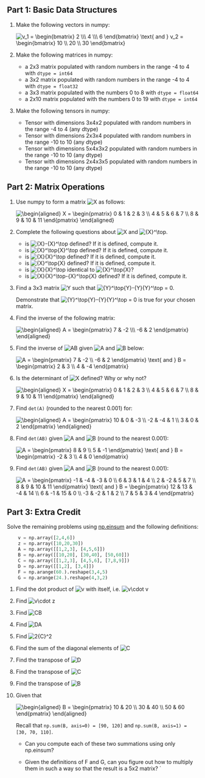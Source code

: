 <!-- #region -->
## Part 1:  Basic Data Structures

1. Make the following vectors in numpy:
   
   <img src="https://latex.codecogs.com/svg.latex?v_1&space;=&space;\begin{bmatrix}&space;2&space;\\\&space;4&space;\\\&space;6&space;\end{bmatrix}&space;\text{&space;and&space;}&space;v_2&space;=&space;\begin{bmatrix}&space;10&space;\\&space;20&space;\\&space;30&space;\end{bmatrix}" title="v_1 = \begin{bmatrix} 2 \\\ 4 \\\ 6 \end{bmatrix} \text{ and } v_2 = \begin{bmatrix} 10 \\ 20 \\ 30 \end{bmatrix}" />
    

2. Make the following matrices in numpy:
    * a 2x3 matrix populated with random numbers in the range -4 to 4 with `dtype = int64`
    * a 3x2 matrix populated with random numbers in the range -4 to 4 with `dtype = float32`
    * a 3x3 matrix populated with the numbers 0 to 8 with `dtype = float64`
    * a 2x10 matrix populated with the numbers 0 to 19 with `dtype = int64`


3. Make the following tensors in numpy:
    * Tensor with dimensions 3x4x2 populated with random numbers in the range -4 to 4 (any dtype)
    * Tensor with dimensions 2x3x4 populated with random numbers in the range -10 to 10 (any dtype)
    * Tensor with dimensions 5x4x3x2 populated with random numbers in the range -10 to 10 (any dtype)
    * Tensor with dimensions 2x4x3x5 populated with random numbers in the range -10 to 10 (any dtype)


## Part 2: Matrix Operations

1. Use numpy to form a matrix <img src="https://latex.codecogs.com/svg.latex?X" title="X" /> as follows:

   <img src="https://latex.codecogs.com/svg.latex?\begin{aligned}&space;X&space;=&space;\begin{pmatrix}&space;0&space;&&space;1&space;&&space;2&space;&&space;3&space;\\&space;4&space;&&space;5&space;&&space;6&space;&&space;7&space;\\&space;8&space;&&space;9&space;&&space;10&space;&&space;11&space;\end{pmatrix}&space;\end{aligned}" title="\begin{aligned} X = \begin{pmatrix} 0 & 1 & 2 & 3 \\ 4 & 5 & 6 & 7 \\ 8 & 9 & 10 & 11 \end{pmatrix} \end{aligned}" />
    
  
   
2. Complete the following questions about <img src="https://latex.codecogs.com/svg.latex?X" title="X" /> and <img src="https://latex.codecogs.com/svg.latex?{X}^\top" title="{X}^\top" />.

    * is <img src="https://latex.codecogs.com/svg.latex?{X}-{X}^\top" title="{X}-{X}^\top" /> defined? If it is defined, compute it.
    * is <img src="https://latex.codecogs.com/svg.latex?{X}^\top{X}^\top" title="{X}^\top{X}^\top" /> defined? If it is defined, compute it.
    * is <img src="https://latex.codecogs.com/svg.latex?{X}{X}^\top" title="{X}{X}^\top" /> defined? If it is defined, compute it.
    * is <img src="https://latex.codecogs.com/svg.latex?{X}^\top{X}" title="{X}^\top{X}" /> defined? If it is defined, compute it.
    * is <img src="https://latex.codecogs.com/svg.latex?{X}{X}^\top" title="{X}{X}^\top" /> identical to <img src="https://latex.codecogs.com/svg.latex?{X}^\top{X}" title="{X}^\top{X}" />?
    * is <img src="https://latex.codecogs.com/svg.latex?{X}{X}^\top-{X}^\top{X}" title="{X}{X}^\top-{X}^\top{X}" /> defined? If it is defined, compute it.

   
   
   
2. Find a 3x3 matrix <img src="https://latex.codecogs.com/svg.latex?Y" title="Y" /> such that <img src="https://latex.codecogs.com/svg.latex?{Y}^\top{Y}-{Y}{Y}^\top" title="{Y}^\top{Y}-{Y}{Y}^\top" /> = 0.
   
   Demonstrate that <img src="https://latex.codecogs.com/svg.latex?{Y}^\top{Y}-{Y}{Y}^\top" title="{Y}^\top{Y}-{Y}{Y}^\top" /> = 0  is true for your chosen matrix.
   
  
   

3. Find the inverse of the following matrix:

    <img src="https://latex.codecogs.com/svg.latex?\begin{aligned}&space;A&space;=&space;\begin{pmatrix}&space;7&space;&&space;-2&space;\\\&space;-6&space;&&space;2&space;\end{pmatrix}&space;\end{aligned}" title="\begin{aligned} A = \begin{pmatrix} 7 & -2 \\\ -6 & 2 \end{pmatrix} \end{aligned}" />
    
    
   

4. Find the inverse of  <img src="https://latex.codecogs.com/svg.latex?AB" title="AB" /> given <img src="https://latex.codecogs.com/svg.latex?A" title="A" /> and  <img src="https://latex.codecogs.com/svg.latex?B" title="B" /> below:

   <img src="https://latex.codecogs.com/svg.latex?A&space;=&space;\begin{pmatrix}&space;7&space;&&space;-2&space;\\&space;-6&space;&&space;2&space;\end{pmatrix}&space;\text{&space;and&space;}&space;B&space;=&space;\begin{pmatrix}&space;2&space;&&space;3&space;\\&space;4&space;&&space;-4&space;\end{pmatrix}" title="A = \begin{pmatrix} 7 & -2 \\ -6 & 2 \end{pmatrix} \text{ and } B = \begin{pmatrix} 2 & 3 \\ 4 & -4 \end{pmatrix}" />
   

5. Is the determinant of <img src="https://latex.codecogs.com/svg.latex?X" title="X" /> defined? Why or why not?
    
    <img src="https://latex.codecogs.com/svg.latex?\begin{aligned}&space;X&space;=&space;\begin{pmatrix}&space;0&space;&&space;1&space;&&space;2&space;&&space;3&space;\\&space;4&space;&&space;5&space;&&space;6&space;&&space;7&space;\\&space;8&space;&&space;9&space;&&space;10&space;&&space;11&space;\end{pmatrix}&space;\end{aligned}" title="\begin{aligned} X = \begin{pmatrix} 0 & 1 & 2 & 3 \\ 4 & 5 & 6 & 7 \\ 8 & 9 & 10 & 11 \end{pmatrix} \end{aligned}" />
    
    
   
   
6. Find `det(A)` (rounded to the nearest 0.001) for: 
   
   <img src="https://latex.codecogs.com/svg.latex?\begin{aligned}&space;A&space;=&space;\begin{pmatrix}&space;10&space;&&space;0&space;&&space;-3&space;\\&space;-2&space;&&space;-4&space;&&space;1&space;\\&space;3&space;&&space;0&space;&&space;2&space;\end{pmatrix}&space;\end{aligned}" title="\begin{aligned} A = \begin{pmatrix} 10 & 0 & -3 \\ -2 & -4 & 1 \\ 3 & 0 & 2 \end{pmatrix} \end{aligned}" />
   


7. Find `det(AB)` given  <img src="https://latex.codecogs.com/svg.latex?A" title="A" /> and  <img src="https://latex.codecogs.com/svg.latex?B" title="B" /> (round to the nearest 0.001):
   
   <img src="https://latex.codecogs.com/svg.latex?A&space;=&space;\begin{pmatrix}&space;8&space;&&space;9&space;\\&space;5&space;&&space;-1&space;\end{pmatrix}&space;\text{&space;and&space;}&space;B&space;=&space;\begin{pmatrix}&space;-2&space;&&space;3&space;\\&space;4&space;&&space;0&space;\end{pmatrix}" title="A = \begin{pmatrix} 8 & 9 \\ 5 & -1 \end{pmatrix} \text{ and } B = \begin{pmatrix} -2 & 3 \\ 4 & 0 \end{pmatrix}" />
    
  
   

8. Find `det(AB)` given  <img src="https://latex.codecogs.com/svg.latex?A" title="A" /> and  <img src="https://latex.codecogs.com/svg.latex?B" title="B" /> (round to the nearest 0.001):

   <img src="https://latex.codecogs.com/svg.latex?A&space;=&space;\begin{pmatrix}&space;-1&space;&&space;-4&space;&&space;-3&space;&&space;0&space;\\&space;6&space;&&space;3&space;&&space;1&space;&&space;4&space;\\&space;2&space;&&space;-2&space;&&space;5&space;&&space;7&space;\\&space;8&space;&&space;9&space;&&space;10&space;&&space;11&space;\end{pmatrix}&space;\text{&space;and&space;}&space;B&space;=&space;\begin{pmatrix}&space;12&space;&&space;13&space;&&space;-4&space;&&space;14&space;\\&space;6&space;&&space;-1&space;&&space;15&space;&&space;0&space;\\&space;-3&space;&&space;-2&space;&&space;1&space;&&space;2&space;\\&space;7&space;&&space;5&space;&&space;3&space;&&space;4&space;\end{pmatrix}" title="A = \begin{pmatrix} -1 & -4 & -3 & 0 \\ 6 & 3 & 1 & 4 \\ 2 & -2 & 5 & 7 \\ 8 & 9 & 10 & 11 \end{pmatrix} \text{ and } B = \begin{pmatrix} 12 & 13 & -4 & 14 \\ 6 & -1 & 15 & 0 \\ -3 & -2 & 1 & 2 \\ 7 & 5 & 3 & 4 \end{pmatrix}" />


## Part 3: Extra Credit 

Solve the remaining problems using [np.einsum](https://numpy.org/doc/stable/reference/generated/numpy.einsum) and the following definitions:

```python
    v = np.array([2,4,6])
    z = np.array([10,20,30])
    A = np.array([[1,2,3], [4,5,6]])
    B = np.array([[10,20], [30,40], [50,60]])
    C = np.array([[1,2,3], [4,5,6], [7,8,9]])
    D = np.array([[1,2], [3,4]])
    F = np.arange(60.).reshape(3,4,5)
    G = np.arange(24.).reshape(4,3,2)
```

1. Find the dot product of <img src="https://latex.codecogs.com/svg.latex?v" title="v" /> with itself, i.e. <img src="https://latex.codecogs.com/svg.latex?v\cdot&space;v" title="v\cdot v" />


2. Find  <img src="https://latex.codecogs.com/svg.latex?v\cdot&space;z" title="v\cdot z" />


3. Find <img src="https://latex.codecogs.com/svg.latex?CB" title="CB" />


4. Find <img src="https://latex.codecogs.com/svg.latex?DA" title="DA" />


5. Find <img src="https://latex.codecogs.com/svg.latex?2{C}^2" title="2{C}^2" />


6. Find the sum of the diagonal elements of <img src="https://latex.codecogs.com/svg.latex?C" title="C" />


7. Find the transpose of <img src="https://latex.codecogs.com/svg.latex?D" title="D" />


8. Find the transpose of <img src="https://latex.codecogs.com/svg.latex?C" title="C" />


9. Find the transpose of <img src="https://latex.codecogs.com/svg.latex?B" title="B" />


10. Given that  

    <img src="https://latex.codecogs.com/svg.latex?\begin{aligned}&space;B&space;=&space;\begin{pmatrix}&space;10&space;&&space;20&space;\\&space;30&space;&&space;40&space;\\&space;50&space;&&space;60&space;\end{pmatrix}&space;\end{aligned}" title="\begin{aligned} B = \begin{pmatrix} 10 & 20 \\ 30 & 40 \\ 50 & 60 \end{pmatrix} \end{aligned}" />
    
    Recall that `np.sum(B, axis=0) = [90, 120]` and `np.sum(B, axis=1) = [30, 70, 110]`.
  
    
    * Can you compute each of these two summations using only np.einsum?
    
    * Given the definitions of F and G, can you figure out how to multiply them in such a way so that the result is a 5x2 matrix?
`
